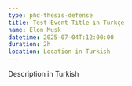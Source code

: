 ```yaml
---
type: phd-thesis-defense
title: Test Event Title in Türkçe
name: Elon Musk
datetime: 2025-07-04T:12:00:00
duration: 2h
location: Location in Turkish
---
```

Description in Turkish